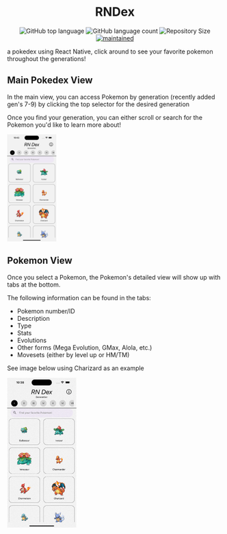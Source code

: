 <h1 align="center">
  <!-- <img alt="Pokedex" src="https://ik.imagekit.io/hwyksvj4iv/pokedex_N_WgWrJK0s.png" width="250px" /> -->
  RNDex
</h1>

<p align="center">
  <img alt="GitHub top language" src="https://img.shields.io/github/languages/top/poxford3/rndex">
  <img alt="GitHub language count" src="https://img.shields.io/github/languages/count/poxford3/rndex">
  <img alt="Repository Size" src="https://img.shields.io/github/repo-size/poxford3/rndex">
  <a href="https://github.com/poxford3/rndex/graphs/commit-activity">
    <img alt="maintained" src="https://img.shields.io/maintenance/yes/2023.svg">
  </a>
</p>

a pokedex using React Native, click around to see your favorite pokemon throughout the generations!

## Main Pokedex View

In the main view, you can access Pokemon by generation (recently added gen's 7-9) by clicking the top selector for the desired generation

Once you find your generation, you can either scroll or search for the Pokemon you'd like to learn more about!

<img src="/assets/main_view.png" alt="search screen with scrolling images" height=250>

## Pokemon View

Once you select a Pokemon, the Pokemon's detailed view will show up with tabs at the bottom.

The following information can be found in the tabs:

- Pokemon number/ID
- Description
- Type
- Stats
- Evolutions
- Other forms (Mega Evolution, GMax, Alola, etc.)
- Movesets (either by level up or HM/TM)

See image below using Charizard as an example

<img src="/assets/pokemon_tabs.gif" alt="pokemon view with stats and description" height=350>
